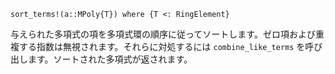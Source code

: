 ```
sort_terms!(a::MPoly{T}) where {T <: RingElement}
```

与えられた多項式の項を多項式環の順序に従ってソートします。ゼロ項および重複する指数は無視されます。それらに対処するには `combine_like_terms` を呼び出します。ソートされた多項式が返されます。
